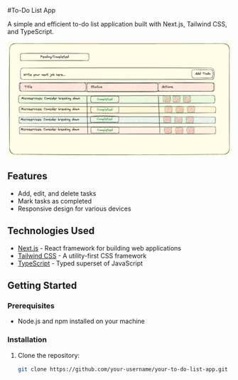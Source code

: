 #To-Do List App

A simple and efficient to-do list application built with Next.js, Tailwind CSS, and TypeScript.

![keeper](./public/keeper_wireframe.png)

## Features

- Add, edit, and delete tasks
- Mark tasks as completed
- Responsive design for various devices

## Technologies Used

- [Next.js](https://nextjs.org/) - React framework for building web applications
- [Tailwind CSS](https://tailwindcss.com/) - A utility-first CSS framework
- [TypeScript](https://www.typescriptlang.org/) - Typed superset of JavaScript

## Getting Started

### Prerequisites

- Node.js and npm installed on your machine

### Installation

1. Clone the repository:

   ```bash
   git clone https://github.com/your-username/your-to-do-list-app.git
   ```
